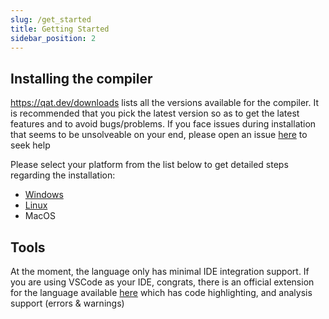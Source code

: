 ```yaml
---
slug: /get_started
title: Getting Started
sidebar_position: 2
---
```


## Installing the compiler

https://qat.dev/downloads lists all the versions available for the compiler. It is recommended that you pick the latest version so as to get the latest features and to avoid bugs/problems. If you face issues during installation that seems to be unsolveable on your end, please open an issue [here](https://github.com/qatlang/qat/issues/new/choose) to seek help

Please select your platform from the list below to get detailed steps regarding the installation:

- [Windows](/get_started/windows_installation)
- [Linux](/get_started/linux_installation)
- MacOS

## Tools

At the moment, the language only has minimal IDE integration support. If you are using VSCode as your IDE, congrats, there is an official extension for the language available [here](https://marketplace.visualstudio.com/items?itemName=aldrinsartfactory.qat) which has code highlighting, and analysis support (errors & warnings)

